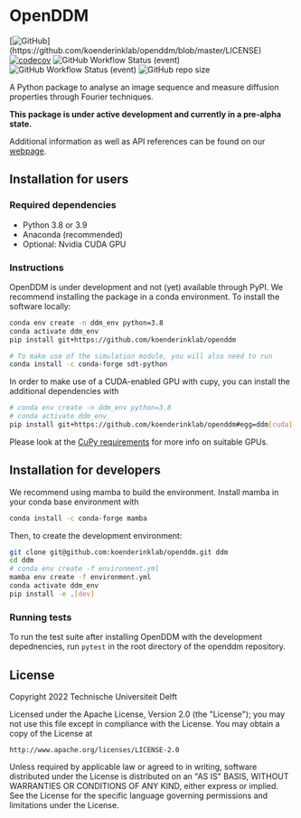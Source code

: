 # OpenDDM 

[![GitHub](https://img.shields.io/github/license/koenderinklab/openddm?)](https://github.com/koenderinklab/openddm/blob/master/LICENSE)
[![codecov](https://codecov.io/gh/koenderinklab/openddm/branch/master/graph/badge.svg?token=V4VZcNYyMG)](https://codecov.io/gh/koenderinklab/openddm)
![GitHub Workflow Status (event)](https://img.shields.io/github/workflow/status/koenderinklab/openddm/deploy-documentation?label=documentation)
![GitHub Workflow Status (event)](https://img.shields.io/github/workflow/status/koenderinklab/openddm/Build%20and%20test%20Python%20package)
![GitHub repo size](https://img.shields.io/github/repo-size/koenderinklab/openddm)


A Python package to analyse an image sequence and measure diffusion properties through Fourier techniques.

**This package is under active development and currently in a pre-alpha state.**

Additional information as well as API references can be found on our [webpage](https://koenderinklab.github.io/openddm/).

## Installation for users

### Required dependencies
- Python 3.8 or 3.9
- Anaconda (recommended)
- Optional: Nvidia CUDA GPU

### Instructions
OpenDDM is under development and not (yet) available through PyPI. We recommend installing the package in a conda environment. To install the software locally:

```bash
conda env create -n ddm_env python=3.8
conda activate ddm_env
pip install git+https://github.com/koenderinklab/openddm

# To make use of the simulation module, you will also need to run
conda install -c conda-forge sdt-python
```

In order to make use of a CUDA-enabled GPU with cupy, you can install the additional dependencies with

```bash
# conda env create -n ddm_env python=3.8
# conda activate ddm_env
pip install git+https://github.com/koenderinklab/openddm#egg=ddm[cuda]
```

Please look at the [CuPy requirements](https://docs.cupy.dev/en/stable/install.html) for more info on suitable GPUs.

## Installation for developers
We recommend using mamba to build the environment. Install mamba in your conda base environment with

```bash
conda install -c conda-forge mamba
```

Then, to create the development environment:

```bash
git clone git@github.com:koenderinklab/openddm.git ddm
cd ddm
# conda env create -f environment.yml
mamba env create -f environment.yml
conda activate ddm_env
pip install -e .[dev]
``` 

### Running tests

To run the test suite after installing OpenDDM with the development depednencies, run `pytest` in the root directory of the openddm repository.

## License
Copyright 2022 Technische Universiteit Delft

Licensed under the Apache License, Version 2.0 (the "License");
you may not use this file except in compliance with the License.
You may obtain a copy of the License at

    http://www.apache.org/licenses/LICENSE-2.0

Unless required by applicable law or agreed to in writing, software
distributed under the License is distributed on an "AS IS" BASIS,
WITHOUT WARRANTIES OR CONDITIONS OF ANY KIND, either express or implied.
See the License for the specific language governing permissions and
limitations under the License.
